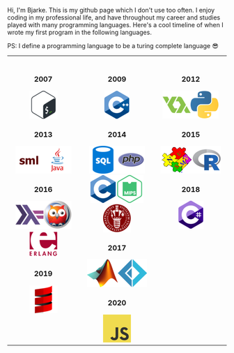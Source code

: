 Hi, I'm Bjarke. This is my github page which I don't use too often. I enjoy coding in my professional life, and have throughout my career and studies played with many programming languages. Here's a cool timeline of when I wrote my first program in the following languages.

PS: I define a programming language to be a turing complete language :sunglasses:
<table>
<th align="center" valign="top">
<img width="294" height="1">
  <h3>2007</h3>
  <img src="icons/Bash.png" title="Bash"/>
  <h3>2013</h3>
  <img src="icons/SML.png" title="SML"/><img src="icons/Java.png" title="Java"/>
  <h3>2016</h3>
  <img src="icons/Haskell.png" title="Haskell"/><img src="icons/Prolog.png" title="Prolog"/><img src="icons/Erlang.png" title="Erlang"/>
  <h3>2019</h3>
  <img src="icons/Scala.png" title="Scala"/>
</th>
<th align="center" valign="top">
<img width="294" height="1">
  <h3>2009</h3>
  <img src="icons/C++.png" title="C++"/>
  <h3>2014</h3>
  <img src="icons/SQL.png" title="SQL"/><img src="icons/PHP.png" title="PHP"/><img src="icons/C.png" title="C"/><img src="icons/MIPS Assembly.png" title="MIPS Assembly"/><img src="icons/FASTO.png" title="FASTO"/>
  <h3>2017</h3>
  <img src="icons/MATLAB.png" title="MATLAB"/><img src="icons/Fsharp.png" title="F#"/>
  <h3>2020</h3>
  <img src="icons/JavaScript.png" title="JavaScript"/>
</th>
<th align="center" valign="top">
<img width="294" height="1">
  <h3>2012</h3>
  <img src="icons/GML.png" title="GML"/><img src="icons/Python.png" title="Python"/>
  <h3>2015</h3>
  <img src="icons/NuSMV.gif" title="NuSMV"/><img src="icons/R.png" title="R"/>
  <h3>2018</h3>
  <img src="icons/Csharp.png" title="C#"/>
</th>
</table>
